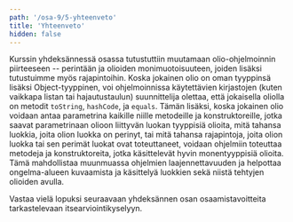 ```yaml
---
path: '/osa-9/5-yhteenveto'
title: 'Yhteenveto'
hidden: false
---
```


Kurssin yhdeksännessä osassa tutustuttiin muutamaan olio-ohjelmoinnin piirteeseen -- perintään ja olioiden monimuotoisuuteen, joiden lisäksi tutustuimme myös rajapintoihin. Koska jokainen olio on oman tyyppinsä lisäksi Object-tyyppinen, voi ohjelmoinnissa käytettävien kirjastojen (kuten vaikkapa listan tai hajautustaulun) suunnittelija olettaa, että jokaisella oliolla on metodit `toString`, `hashCode`, ja `equals`. Tämän lisäksi, koska jokainen olio voidaan antaa parametrina kaikille niille metodeille ja konstruktoreille, jotka saavat parametrinaan olioon liittyvän luokan tyyppisiä olioita, mitä tahansa luokkia, joita olion luokka on perinyt, tai mitä tahansa rajapintoja, joita olion luokka tai sen perimät luokat ovat toteuttaneet, voidaan ohjelmiin toteuttaa metodeja ja konstruktoreita, jotka käsittelevät hyvin monentyyppisiä olioita. Tämä mahdollistaa muunmuassa ohjelmien laajennettavuuden ja helpottaa ongelma-alueen kuvaamista ja käsittelyä luokkien sekä niistä tehtyjen olioiden avulla.

Vastaa vielä lopuksi seuraavaan yhdeksännen osan osaamistavoitteita tarkastelevaan itsearviointikyselyyn.

<quiz id='4fe2749d-713b-5b7e-a7b5-b7b525e33e7d'></quiz>
